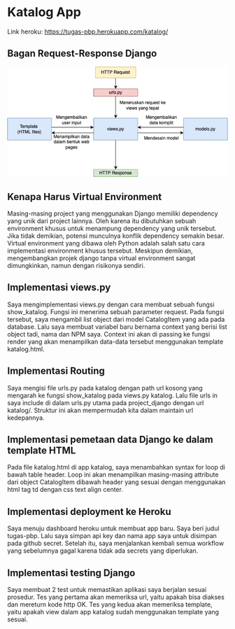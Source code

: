 
# Katalog App

Link heroku: https://tugas-pbp.herokuapp.com/katalog/

## Bagan Request-Response Django

![alt text](katalog/readme_files/django.jpg)


## Kenapa Harus Virtual Environment

Masing-masing project yang menggunakan Django memiliki dependency yang unik dari project lainnya.
Oleh karena itu dibutuhkan sebuah environment khusus untuk menampung dependency yang unik tersebut.
Jika tidak demikian, potensi munculnya konflik dependency semakin besar.
Virtual environment yang dibawa oleh Python adalah salah satu cara implementasi environment khusus tersebut.
Meskipun demikian, mengembangkan projek django tanpa virtual environment sangat dimungkinkan, namun dengan risikonya sendiri.

## Implementasi views.py

Saya mengimplementasi views.py dengan cara membuat sebuah fungsi show_katalog. 
Fungsi ini menerima sebuah parameter request.
Pada fungsi tersebut, saya mengambil list object dari model CatalogItem yang ada pada database.
Lalu saya membuat variabel baru bernama context yang berisi list object tadi, nama dan NPM saya.
Context ini akan di passing ke fungsi render yang akan menampilkan data-data tersebut menggunakan template katalog.html.

## Implementasi Routing

Saya mengisi file urls.py pada katalog dengan path url kosong yang mengarah ke fungsi show_katalog pada views.py katalog. Lalu file urls in saya include di dalam urls.py utama pada project_django dengan url katalog/. Struktur ini akan mempermudah kita dalam maintain url kedepannya.

## Implementasi pemetaan data Django ke dalam template HTML

Pada file katalog.html di app katalog, saya menambahkan syntax for loop di bawah table header. Loop ini akan menampilkan masing-masing attribute dari object CatalogItem dibawah header yang sesuai dengan menggunakan html tag td dengan css text align center. 

## Implementasi deployment ke Heroku

Saya menuju dashboard heroku untuk membuat app baru. Saya beri judul tugas-pbp. Lalu saya simpan api key dan nama app saya untuk disimpan pada github secret. Setelah itu, saya menjalankan kembali semua workflow yang sebelumnya gagal karena tidak ada secrets yang diperlukan.

## Implementasi testing Django

Saya membuat 2 test untuk memastikan aplikasi saya berjalan sesuai prosedur. Tes yang pertama akan memeriksa url, yaitu apakah bisa diakses dan mereturn kode http OK. Tes yang kedua akan memeriksa template, yaitu apakah view dalam app katalog sudah menggunakan template yang sesuai.